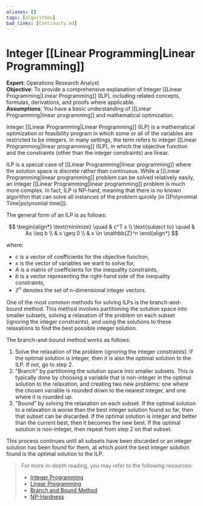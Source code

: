 ```yaml
---
aliases: []
tags: [algorithms]
bad_links: [Continuity.md]
---
```

# Integer [[Linear Programming|Linear Programming]]

**Expert**: Operations Research Analyst  
**Objective**: To provide a comprehensive explanation of Integer [[Linear Programming|Linear Programming]] (ILP), including related concepts, formulas, derivations, and proofs where applicable.  
**Assumptions**: You have a basic understanding of [[Linear Programming|linear programming]] and mathematical optimization.

Integer [[Linear Programming|Linear Programming]] (ILP) is a mathematical optimization or feasibility program in which some or all of the variables are restricted to be integers. In many settings, the term refers to integer [[Linear Programming|linear programming]] (ILP), in which the objective function and the constraints (other than the integer constraints) are linear.

ILP is a special case of [[Linear Programming|linear programming]] where the solution space is discrete rather than continuous. While a [[Linear Programming|linear programming]] problem can be solved relatively easily, an integer [[Linear Programming|linear programming]] problem is much more complex. In fact, ILP is NP-hard, meaning that there is no known algorithm that can solve all instances of the problem quickly (in [[Polynomial Time|polynomial time]]).

The general form of an ILP is as follows:

$$
\begin{align*}
\text{minimize} \quad & c^T x \\
\text{subject to} \quad & Ax \leq b \\
& x \geq 0 \\
& x \in \mathbb{Z}^n
\end{align*}
$$

where:
- $c$ is a vector of coefficients for the objective function,
- $x$ is the vector of variables we want to solve for,
- $A$ is a matrix of coefficients for the inequality constraints,
- $b$ is a vector representing the right-hand side of the inequality constraints,
- $\mathbb{Z}^n$ denotes the set of n-dimensional integer vectors.

One of the most common methods for solving ILPs is the branch-and-bound method. This method involves partitioning the solution space into smaller subsets, solving a relaxation of the problem on each subset (ignoring the integer constraints), and using the solutions to these relaxations to find the best possible integer solution.

The branch-and-bound method works as follows:

1. Solve the relaxation of the problem (ignoring the integer constraints). If the optimal solution is integer, then it is also the optimal solution to the ILP. If not, go to step 2.
2. "Branch" by partitioning the solution space into smaller subsets. This is typically done by choosing a variable that is non-integer in the optimal solution to the relaxation, and creating two new problems: one where the chosen variable is rounded down to the nearest integer, and one where it is rounded up.
3. "Bound" by solving the relaxation on each subset. If the optimal solution to a relaxation is worse than the best integer solution found so far, then that subset can be discarded. If the optimal solution is integer and better than the current best, then it becomes the new best. If the optimal solution is non-integer, then repeat from step 2 on that subset.

This process continues until all subsets have been discarded or an integer solution has been found for them, at which point the best integer solution found is the optimal solution to the ILP.

> For more in-depth reading, you may refer to the following resources:
> - [Integer Programming](https://www.google.com/search?q=Integer+Programming)
> - [Linear Programming](https://www.google.com/search?q=Linear+Programming)
> - [Branch and Bound Method](https://www.google.com/search?q=Branch+and+Bound+Method)
> - [NP-Hardness](https://www.google.com/search?q=NP-Hardness)
